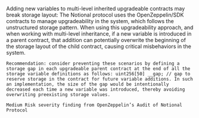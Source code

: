 Adding new variables to multi-level inherited upgradeable contracts may break storage layout: The Notional protocol uses the OpenZeppelin/SDK contracts to manage upgradeability in the system, which follows the unstructured storage pattern. When using this upgradeability approach, and when working with multi-level inheritance, if a new variable is introduced in a parent contract, that addition can potentially overwrite the beginning of the storage layout of the child contract, causing critical misbehaviors in the system.

    Recommendation: consider preventing these scenarios by defining a storage gap in each upgradeable parent contract at the end of all the storage variable definitions as follows: uint256[50] __gap; // gap to reserve storage in the contract for future variable additions. In such an implementation, the size of the gap would be intentionally decreased each time a new variable was introduced, thereby avoiding overwriting preexisting storage values.

    Medium Risk severity finding from OpenZeppelin’s Audit of Notional Protocol